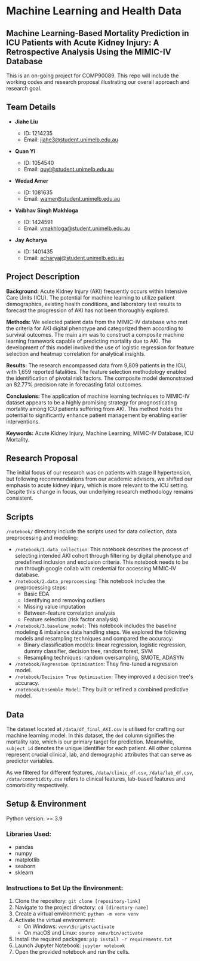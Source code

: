# Machine Learning and Health Data
## **Machine Learning-Based Mortality Prediction in ICU Patients with Acute Kidney Injury: A Retrospective Analysis Using the MIMIC-IV Database**

This is an on-going project for COMP90089. This repo will include the working codes and research proposal illustrating our overall approach and research goal. 
## Team Details

- **Jiahe Liu**
  - ID: 1214235
  - Email: [jiahe3@student.unimelb.edu.au](mailto:jiahe3@student.unimelb.edu.au)

- **Quan Yi**
  - ID: 1054540
  - Email: [quyi@student.unimelb.edu.au](mailto:quyi@student.unimelb.edu.au)

- **Wedad Amer**
  - ID: 1081635
  - Email: [wamer@student.unimelb.edu.au](mailto:wamer@student.unimelb.edu.au)

- **Vaibhav Singh Makhloga**
  - ID: 1424591
  - Email: [vmakhloga@student.unimelb.edu.au](mailto:vmakhloga@student.unimelb.edu.au)

- **Jay Acharya**
  - ID: 1401435
  - Email: [acharyaj@student.unimelb.edu.au](mailto:acharyaj@student.unimelb.edu.au)

## Project Description

**Background:** Acute Kidney Injury (AKI) frequently occurs within Intensive Care Units (ICU). The potential for machine learning to utilize patient demographics, existing health conditions, and laboratory test results to forecast the progression of AKI has not been thoroughly explored.

**Methods:** We selected patient data from the MIMIC-IV database who met the criteria for AKI digital phenotype and categorized them according to survival outcomes. The main aim was to construct a composite machine learning framework capable of predicting mortality due to AKI. The development of this model involved the use of logistic regression for feature selection and heatmap correlation for analytical insights.

**Results:** The research encompassed data from 9,809 patients in the ICU, with 1,659 reported fatalities. The feature selection methodology enabled the identification of pivotal risk factors. The composite model demonstrated an 82.77% precision rate in forecasting fatal outcomes.

**Conclusions:** The application of machine learning techniques to MIMIC-IV dataset appears to be a highly promising strategy for prognosticating mortality among ICU patients suffering from AKI. This method holds the potential to significantly enhance patient management by enabling earlier interventions.

**Keywords:** Acute Kidney Injury, Machine Learning, MIMIC-IV Database, ICU Mortality.

## Research Proposal
The initial focus of our research was on patients with stage II hypertension, but following recommendations from our academic advisors, we shifted our emphasis to acute kidney injury, which is more relevant to the ICU setting. Despite this change in focus, our underlying research methodology remains consistent.

## Scripts
`/notebook/` directory include the scripts used for data collection, data preprocessing and modeling:
- `/notebook/1.data_collection`: This notebook describes the process of selecting intended AKI cohort through filtering by digital phenotype and predefined inclusion and exclusion criteria. This notebook needs to be run through google collab with credential for accessing MIMIC-IV database.
- `/notebook/2.data_preprocessing`: This notebook includes the preprocessing steps: 
    - Basic EDA
    - Identifying and removing outliers
    - Missing value imputation
    - Between-feature correlation analysis
    - Feature selection (risk factor analysis)
- `/notebook/3.baseline_model`: This notebook includes the baseline modeling & imbalance data handling steps. We explored the following models and resampling techniques and compared the accuracy:
    - Binary classification models: linear regression, logistic regression, dummy classifier, decision tree, random forest, SVM
    - Resampling techniques: random oversampling, SMOTE, ADASYN
- `/notebook/Regression Optimisation`: They fine-tuned a regression model.
- `/notebook/Decision Tree Optimisation`: They improved a decision tree's accuracy.
- `/notebook/Ensemble Model`: They built or refined a combined predictive model.

## Data

The dataset located at `/data/df_final_AKI.csv` is utilised for crafting our machine learning model. In this dataset, the `dod` column signifies the mortality rate, which is our primary target for prediction. Meanwhile, `subject_id` denotes the unique identifier for each patient. All other columns represent crucial clinical, lab, and demographic attributes that can serve as predictor variables. 

As we filtered for different features, `/data/clinic_df.csv`,  `/data/lab_df.csv`,  `/data/comorbidity.csv` refers to clinical features, lab-based features and comorbidity respectively.


## Setup & Environment
Python version: >= 3.9

### Libraries Used:
- pandas
- numpy
- matplotlib
- seaborn
- sklearn

### Instructions to Set Up the Environment:
1. Clone the repository: `git clone [repository-link]`
2. Navigate to the project directory: `cd [directory-name]`
3. Create a virtual environment: `python -m venv venv`
4. Activate the virtual environment:
   - On Windows: `venv\Scripts\activate`
   - On macOS and Linux: `source venv/bin/activate`
5. Install the required packages: `pip install -r requirements.txt`
6. Launch Jupyter Notebook: `jupyter notebook`
7. Open the provided notebook and run the cells.
